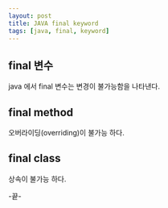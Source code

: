 ```yaml
---
layout: post
title: JAVA final keyword 
tags: [java, final, keyword]
---
```


## final 변수
java 에서 final 변수는 변경이 불가능함을 나타낸다. 


## final method
오버라이딩(overriding)이 불가능 하다.

## final class
상속이 불가능 하다.

  
-끝-
